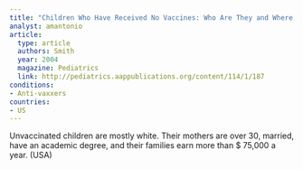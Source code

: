 ```yaml
---
title: "Children Who Have Received No Vaccines: Who Are They and Where Do They Live?"
analyst: amantonio
article:
  type: article
  authors: Smith
  year: 2004
  magazine: Pediatrics
  link: http://pediatrics.aappublications.org/content/114/1/187
conditions:
- Anti-vaxxers
countries:
- US
---
```


Unvaccinated children are mostly white. Their mothers are over 30, married, have an academic degree, and their families earn more than $ 75,000 a year. (USA)
